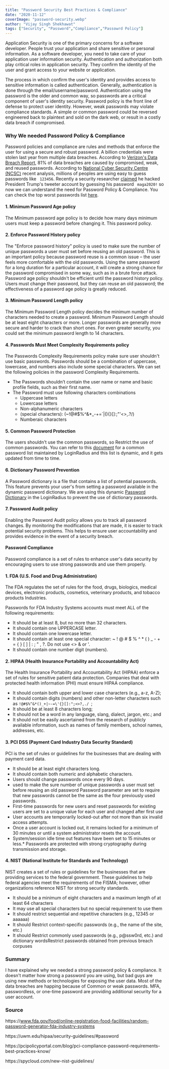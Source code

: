 ```yaml
---
title: "Password Security Best Practices & Compliance"
date: "2020-11-12"
coverImage: "password-security.webp"
author: "Vijay Singh Shekhawat"
tags: ["Security", "Password","Compliance","Passowrd Policy"]
---
```


Application Security is one of the primary concerns for a software developer. People trust your application and share sensitive or personal information. As a software developer, you need to take care of your application user information security. Authentication and authorization both play critical roles in application security. They confirm the identity of the user and grant access to your website or application.

The process in which confirm the user's identity and provides access to sensitive information is called authentication. Generally, authentication is done through the email/username/password. Authentication using the password is the older and common way, so passwords are a critical component of user's identity security. Password policy is the front line of defense to protect user identity. However, weak passwords may violate compliance standards. A simple or common password could be reversed engineered back to plaintext and sold on the dark web, or result in a costly data breach if compromised.

### Why We needed Password Policy & Compliance 
Password policies and compliance are rules and methods that enforce the user for using a secure and robust password. A billion credentials were stolen last year from multiple data breaches. According to [Verizon's Data Breach Report](https://enterprise.verizon.com/resources/reports/2017_dbir.pdf), 81% of data breaches are caused by compromised, weak, and reused passwords. According to [National Cyber Security Centre (NCSC)](https://www.bbc.com/news/technology-47974583) recent analysis, millions of peoples are using easy to guess passwords like ` 123456`. Recently a security researcher [claimed](https://techcrunch.com/2020/10/22/dutch-hacker-trump-twitter-account-password/) he hacked President Trump's tweeter account by guessing his password ` maga2020!` so now we can understand the need for Password Policy & Compliance. You can check the top worst passwords list [here](https://www.loginradius.com/blog/identity/worst-passwords-list-2019/).


#### 1. Minimum Password Age policy
The Minimum password age policy is to decide how many days minimum users must keep a password before changing it. This password policy.

#### 2. Enforce Password History policy

The "Enforce password history" policy is used to make sure the number of unique passwords a user must set before reusing an old password. This is an important policy because password reuse is a common issue – the user feels more comfortable with the old passwords. Using the same password for a long duration for a particular account, it will create a strong chance for the password compromised in some way, such as in a brute force attack. Password age policy shouldn't be efficient until the password history policy. Users must change their password, but they can reuse an old password; the effectiveness of a password age policy is greatly reduced.

#### 3. Minimum Password Length policy

The Minimum Password Length policy decides the minimum number of characters needed to create a password. Minimum Password Length should be at least eight characters or more. Longer passwords are generally more secure and harder to crack than short ones. For even greater security, you could set the minimum password length to 14 characters.

#### 4. Passwords Must Meet Complexity Requirements policy

The Passwords Complexity Requirements policy make sure user shouldn't use basic passwords. Passwords should be a combination of uppercase, lowercase, and numbers also include some special characters. We can set the following policies in the password Complexity Requirements.

* The Passwords shouldn’t contain the user name or name and basic profile fields, such as their first name.
* The Password must use following characters combinations 
  - Uppercase letters 
  - Lowercase letters 
  - Non-alphanumeric characters 
  - (special characters): (~!@#$%^&*_-+=`|\(){}[]:;"'<>,.?/) 
  - Numberaic characters

#### 5. Common Password Protection
The users shouldn't use the common passwords, so Restrict the use of common passwords. You can refer to this [document](https://www.loginradius.com/docs/authentication/concepts/common-password/) for a common password list maintained by LoginRadius and this list is dynamic, and it gets updated from time to time.

#### 6. Dictionary Password Prevention
A Password dictionary is a file that contains a list of potential passwords. This feature prevents your user's from setting a password available in the dynamic password dictionary. We are using this dynamic [Password Dictionary](https://raw.githubusercontent.com/danielmiessler/SecLists/master/Passwords/Common-Credentials/10-million-password-list-top-1000000.txt) in the LoginRadius to prevent the use of dictionary passwords.

#### 7. Password Audit policy

Enabling the Password Audit policy allows you to track all password changes. By monitoring the modifications that are made, it is easier to track potential security problems. This helps to ensure user accountability and provides evidence in the event of a security breach.


#### Password Compliance
Password compliance is a set of rules to enhance user's data security by encouraging users to use strong passwords and use them properly.

#### 1. FDA (U.S. Food and Drug Administration)

The FDA regulates the set of rules for the food, drugs, biologics, medical devices, electronic products, cosmetics, veterinary products, and tobacco products Industries.

Passwords for FDA Industry Systems accounts must meet ALL of the following requirements:

* It should be at least 8, but no more than 32 characters.
* It should contain one UPPERCASE letter.
* It should contain one lowercase letter.
* It should contain at least one special character: ~ ! @ # $ % ^ * ( ) _ - + = { } [ ] | : ; " , ?. Do not use <> & or '.
* It should contain one number digit (numbers).

#### 2. HIPAA (Health Insurance Portability and Accountability Act)

The Health Insurance Portability and Accountability Act (HIPAA) enforce a set of rules for sensitive patient data protection. Companies that deal with protected health information (PHI) must ensure HIPAA compliance.

* It should contain both upper and lower case characters (e.g., a-z, A-Z);
* It should contain digits (numbers) and other non-letter characters such as `!@#$%^&*()_+|~-=\'{}[]:";<>?,./ `;
* It should be at least 8 characters long;
* It should not be a word in any language, slang, dialect, jargon, etc.; and
* It should not be easily ascertained from the research of publicly available information, such as names of family members, school names, addresses, etc.

#### 3. PCI DSS (Payment Card Industry Data Security Standard)

PCI is the set of rules or guidelines for the businesses that are dealing with payment card data.

* It should be at least eight characters long.
* It should contain both numeric and alphabetic characters.
* Users should change passwords once every 90 days.
* used to make the sure number of unique passwords a user must set before reusing an old password Password parameter are set to require that new passwords cannot be the same as the four previously used passwords.
* First-time passwords for new users and reset passwords for existing users are set to a unique value for each user and changed after first use
* User accounts are temporarily locked-out after not more than six invalid access attempts.
* Once a user account is locked out, it remains locked for a minimum of 30 minutes or until a system administrator resets the account.
* System/session idle time out features have been set to 15 minutes or less.* Passwords are protected with strong cryptography during transmission and storage.

#### 4. NIST (National Institute for Standards and Technology)
NIST creates a set of rules or guidelines for the businesses that are providing services to the federal government. These guidelines to help federal agencies meet the requirements of the FISMA; however, other organizations reference NIST for strong security standards. 

* It should be a minimum of eight characters and a maximum length of at least 64 characters 
* It may use all special characters but no special requirement to use them
* It should restrict sequential and repetitive characters (e.g., 12345 or aaaaaa)
* It should Restrict context-specific passwords (e.g., the name of the site, etc.)
* It should Restrict commonly used passwords (e.g., p@ssw0rd, etc.) and dictionary wordsRestrict passwords obtained from previous breach corpuses


### Summary
I have explained why we needed a strong password policy & compliance. It doesn't matter how strong a password you are using, but bad guys are using new methods or technologies for exposing the user data.
Most of the data breaches are happing because of Common or weak passwords. MFA, passwordless, or one-time password are providing additional security for a user account.  

### Source 

https<span></span>://www.fda.gov/food/online-registration-food-facilities/random-password-generator-fda-industry-systems

https<span></span>://uwm.edu/hipaa/security-guidelines/#password

https<span></span>://pcipolicyportal.com/blog/pci-compliance-password-requirements-best-practices-know/

https<span></span>://spycloud.com/new-nist-guidelines/
